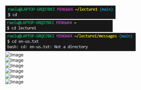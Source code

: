 ![Image](cd_no_arg.png)  
![Image](cd_directory.png)  
![Image](cd_file.png)  
![Image](![image](https://github.com/l1kim/cse15l-lab-reports/assets/165835780/5b99e062-00eb-49c6-9317-d8bee12dece6))  
![Image]()  
![Image]()  
![Image]()  
![Image]()  
![Image]()  
